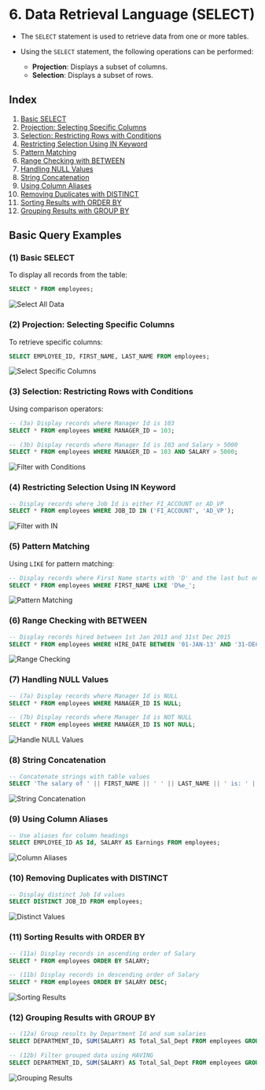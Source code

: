 # 6. Data Retrieval Language (SELECT)

- The `SELECT` statement is used to retrieve data from one or more tables.
- Using the `SELECT` statement, the following operations can be performed:
  
  - **Projection**: Displays a subset of columns.
  - **Selection**: Displays a subset of rows.

## Index

1. [Basic SELECT](#1-basic-select)
2. [Projection: Selecting Specific Columns](#2-projection-selecting-specific-columns)
3. [Selection: Restricting Rows with Conditions](#3-selection-restricting-rows-with-conditions)
4. [Restricting Selection Using IN Keyword](#4-restricting-selection-using-in-keyword)
5. [Pattern Matching](#5-pattern-matching)
6. [Range Checking with BETWEEN](#6-range-checking-with-between)
7. [Handling NULL Values](#7-handling-null-values)
8. [String Concatenation](#8-string-concatenation)
9. [Using Column Aliases](#9-using-column-aliases)
10. [Removing Duplicates with DISTINCT](#10-removing-duplicates-with-distinct)
11. [Sorting Results with ORDER BY](#11-sorting-results-with-order-by)
12. [Grouping Results with GROUP BY](#12-grouping-results-with-group-by)

## Basic Query Examples

### (1) Basic SELECT

To display all records from the table:

```sql
SELECT * FROM employees;
```

![Select All Data](images/select-table-data.png)

### (2) Projection: Selecting Specific Columns

To retrieve specific columns:

```sql
SELECT EMPLOYEE_ID, FIRST_NAME, LAST_NAME FROM employees;
```

![Select Specific Columns](images/DRL-output-2.png)

### (3) Selection: Restricting Rows with Conditions

Using comparison operators:

```sql
-- (3a) Display records where Manager Id is 103
SELECT * FROM employees WHERE MANAGER_ID = 103;

-- (3b) Display records where Manager Id is 103 and Salary > 5000
SELECT * FROM employees WHERE MANAGER_ID = 103 AND SALARY > 5000;
```

![Filter with Conditions](images/DRL-output-3-2.png)

### (4) Restricting Selection Using IN Keyword

```sql
-- Display records where Job Id is either FI_ACCOUNT or AD_VP
SELECT * FROM employees WHERE JOB_ID IN ('FI_ACCOUNT', 'AD_VP');
```

![Filter with IN](images/DRL-output-4.png)

### (5) Pattern Matching

Using `LIKE` for pattern matching:

```sql
-- Display records where First Name starts with 'D' and the last but one letter is 'e'
SELECT * FROM employees WHERE FIRST_NAME LIKE 'D%e_';
```

![Pattern Matching](images/DRL-output-5.png)

### (6) Range Checking with BETWEEN

```sql
-- Display records hired between 1st Jan 2013 and 31st Dec 2015
SELECT * FROM employees WHERE HIRE_DATE BETWEEN '01-JAN-13' AND '31-DEC-15';
```

![Range Checking](images/DRL-output-6.png)

### (7) Handling NULL Values

```sql
-- (7a) Display records where Manager Id is NULL
SELECT * FROM employees WHERE MANAGER_ID IS NULL;

-- (7b) Display records where Manager Id is NOT NULL
SELECT * FROM employees WHERE MANAGER_ID IS NOT NULL;
```

![Handle NULL Values](images/DRL-output-7.png)

### (8) String Concatenation

```sql
-- Concatenate strings with table values
SELECT 'The salary of ' || FIRST_NAME || ' ' || LAST_NAME || ' is: ' || SALARY FROM employees;
```

![String Concatenation](images/DRL-output-8.png)

### (9) Using Column Aliases

```sql
-- Use aliases for column headings
SELECT EMPLOYEE_ID AS Id, SALARY AS Earnings FROM employees;
```

![Column Aliases](images/DRL-output-9.png)

### (10) Removing Duplicates with DISTINCT

```sql
-- Display distinct Job Id values
SELECT DISTINCT JOB_ID FROM employees;
```

![Distinct Values](images/DRL-output-10.png)

### (11) Sorting Results with ORDER BY

```sql
-- (11a) Display records in ascending order of Salary
SELECT * FROM employees ORDER BY SALARY;

-- (11b) Display records in descending order of Salary
SELECT * FROM employees ORDER BY SALARY DESC;
```

![Sorting Results](images/DRL-output-11.png)

### (12) Grouping Results with GROUP BY

```sql
-- (12a) Group results by Department Id and sum salaries
SELECT DEPARTMENT_ID, SUM(SALARY) AS Total_Sal_Dept FROM employees GROUP BY DEPARTMENT_ID;

-- (12b) Filter grouped data using HAVING
SELECT DEPARTMENT_ID, SUM(SALARY) AS Total_Sal_Dept FROM employees GROUP BY DEPARTMENT_ID HAVING SUM(SALARY) < 30000;
```

![Grouping Results](images/DRL-output-12.png)
```
